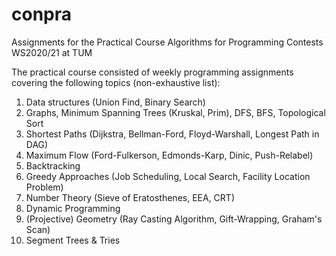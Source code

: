 # conpra
Assignments for the Practical Course Algorithms for Programming Contests WS2020/21 at TUM

The practical course consisted of weekly programming assignments covering the following topics (non-exhaustive list): 

1. Data structures (Union Find, Binary Search)
2. Graphs, Minimum Spanning Trees (Kruskal, Prim), DFS, BFS, Topological Sort
3. Shortest Paths (Dijkstra, Bellman-Ford, Floyd-Warshall, Longest Path in DAG)
4. Maximum Flow (Ford-Fulkerson, Edmonds-Karp, Dinic, Push-Relabel)
5. Backtracking
6. Greedy Approaches (Job Scheduling, Local Search, Facility Location Problem)
7. Number Theory (Sieve of Eratosthenes, EEA, CRT)
8. Dynamic Programming 
9. (Projective) Geometry (Ray Casting Algorithm, Gift-Wrapping, Graham's Scan)
10. Segment Trees & Tries

